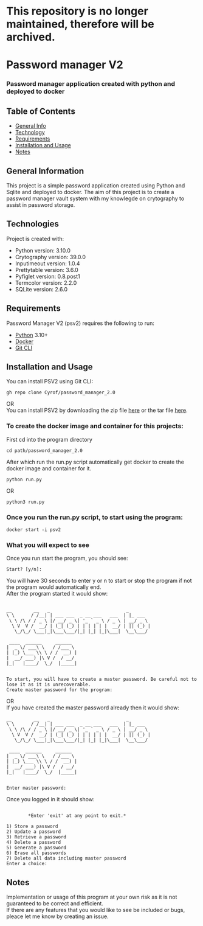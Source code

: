 # This repository is no longer maintained, therefore will be archived.
# Password manager V2
### Password manager application created with python and deployed to docker

## Table of Contents
* [General Info](#general-info)
* [Technology](#technologies)
* [Requirements](#requirements)
* [Installation and Usage](#installation-and-usage)
* [Notes](#notes)

## General Information
This project is a simple password application created using Python and Sqlite and deployed to docker.
The aim of this project is to create a password manager vault system with my knowlegde on crytography to assist in password storage.

## Technologies
Project is created with:
* Python version: 3.10.0
* Crytography version: 39.0.0
* Inputimeout version: 1.0.4
* Prettytable version: 3.6.0
* Pyfiglet version: 0.8.post1
* Termcolor version: 2.2.0
* SQLite version: 2.6.0

## Requirements
Password Manager V2 (psv2) requires the following to run:
* [Python](https://www.python.org/downloads/) 3.10+
* [Docker](https://www.docker.com/products/docker-desktop/)
* [Git CLI](https://git-scm.com/downloads)

## Installation and Usage
You can install PSV2 using Git CLI:
```console
gh repo clone Cyrof/password_manager_2.0
```
OR </br>
You can install PSV2 by downloading the zip file [here](https://github.com/Cyrof/password_manager_2.0/archive/refs/tags/v2.0.zip) or the tar file [here](https://github.com/Cyrof/password_manager_2.0/archive/refs/tags/v2.0.tar.gz).

### To create the docker image and container for this projects:
First cd into the program directory
```console
cd path/password_manager_2.0
```
After which run the run.py script automatically get docker to create the docker image and container for it.
```console
python run.py
```
OR 
```console
python3 run.py
```

### Once you run the run.py script, to start using the program:
```console
docker start -i psv2
```
### What you will expect to see
Once you run start the program, you should see:
```console
Start? [y/n]: 
```
You will have 30 seconds to enter y or n to start or stop the program if not the program would automatically end. </br>
After the program started it would show:
```console

__        __   _                            _        
\ \      / /__| | ___ ___  _ __ ___   ___  | |_ ___  
 \ \ /\ / / _ \ |/ __/ _ \| '_ ` _ \ / _ \ | __/ _ \ 
  \ V  V /  __/ | (_| (_) | | | | | |  __/ | || (_) |
   \_/\_/ \___|_|\___\___/|_| |_| |_|\___|  \__\___/ 

 ____  ______     ______  
|  _ \/ ___\ \   / /___ \ 
| |_) \___ \\ \ / /  __) |
|  __/ ___) |\ V /  / __/ 
|_|   |____/  \_/  |_____|


To start, you will have to create a master password. Be careful not to lose it as it is unrecoverable.
Create master password for the program: 
```
OR </br>
If you have created the master password already then it would show:
```console
__        __   _                            _        
\ \      / /__| | ___ ___  _ __ ___   ___  | |_ ___  
 \ \ /\ / / _ \ |/ __/ _ \| '_ ` _ \ / _ \ | __/ _ \ 
  \ V  V /  __/ | (_| (_) | | | | | |  __/ | || (_) |
   \_/\_/ \___|_|\___\___/|_| |_| |_|\___|  \__\___/

 ____  ______     ______
|  _ \/ ___\ \   / /___ \
| |_) \___ \\ \ / /  __) |
|  __/ ___) |\ V /  / __/
|_|   |____/  \_/  |_____|


Enter master password:
```
Once you logged in it should show:
```console

        *Enter 'exit' at any point to exit.*

1) Store a password
2) Update a password
3) Retrieve a password
4) Delete a password
5) Generate a password
6) Erase all passwords
7) Delete all data including master password
Enter a choice: 
```

## Notes
Implementation or usage of this program at your own risk as it is not guaranteed to be correct and efficient. </br>
If there are any features that you would like to see be included or bugs, pleace let me know by creating an issue.
